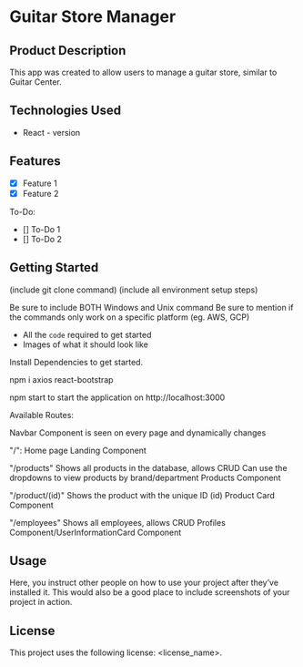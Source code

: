 
# Guitar Store Manager

## Product Description

This app was created to allow users to manage a guitar store, similar to Guitar Center.

## Technologies Used

- React - version

## Features
- [x] Feature 1
- [x] Feature 2

To-Do:

- [] To-Do 1
- [] To-Do 2

## Getting Started

(include git clone command) (include all environment setup steps)

Be sure to include BOTH Windows and Unix command
Be sure to mention if the commands only work on a specific platform (eg. AWS, GCP)

- All the ```code``` required to get started
- Images of what it should look like

Install Dependencies to get started.

npm i axios react-bootstrap 

npm start to start the application on http://localhost:3000

Available Routes:

Navbar Component is seen on every page and dynamically changes

"/":
Home page
Landing Component

"/products"
Shows all products in the database, allows CRUD
Can use the dropdowns to view products by brand/department
Products Component

"/product/(id)"
Shows the product with the unique ID (id)
Product Card Component

"/employees"
Shows all employees, allows CRUD
Profiles Component/UserInformationCard Component

## Usage
Here, you instruct other people on how to use your project after they’ve installed it. This would also be a good place to include screenshots of your project in action.

## License
This project uses the following license: <license_name>.


